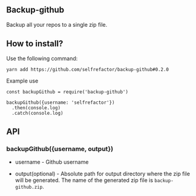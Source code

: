 ## Backup-github
Backup all your repos to a single zip file.

## How to install?

Use the following command:

```
yarn add https://github.com/selfrefactor/backup-github#0.2.0
```

Example use

```
const backupGithub = require('backup-github')

backupGithub({username: 'selfrefactor'})
  .then(console.log)
  .catch(console.log)
```

## API

### backupGithub({username, output})

- username - Github username

- output(optional) - Absolute path for output directory where the zip file will be generated. The name of the generated zip file is `backup-github.zip`.
